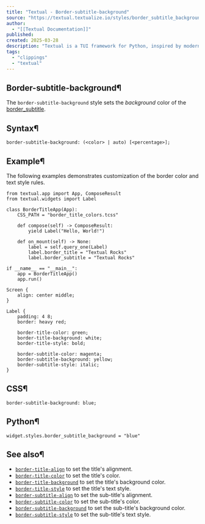 ```yaml
---
title: "Textual - Border-subtitle-background"
source: "https://textual.textualize.io/styles/border_subtitle_background/"
author:
  - "[[Textual Documentation]]"
published:
created: 2025-03-28
description: "Textual is a TUI framework for Python, inspired by modern web development."
tags:
  - "clippings"
  - "textual"
---
```

## Border-subtitle-background¶

The `border-subtitle-background` style sets the *background* color of the [border\_subtitle](https://textual.textualize.io/api/widget/#textual.widget.Widget.border_subtitle " border_subtitle").

## Syntax¶

```
border-subtitle-background: (<color> | auto) [<percentage>];
```

## Example¶

The following examples demonstrates customization of the border color and text style rules.

<!-- SVG content removed by SVG Remover -->

```
from textual.app import App, ComposeResult
from textual.widgets import Label

class BorderTitleApp(App):
    CSS_PATH = "border_title_colors.tcss"

    def compose(self) -> ComposeResult:
        yield Label("Hello, World!")

    def on_mount(self) -> None:
        label = self.query_one(Label)
        label.border_title = "Textual Rocks"
        label.border_subtitle = "Textual Rocks"

if __name__ == "__main__":
    app = BorderTitleApp()
    app.run()
```

```
Screen {
    align: center middle;
}

Label {
    padding: 4 8;
    border: heavy red;

    border-title-color: green;
    border-title-background: white;
    border-title-style: bold;

    border-subtitle-color: magenta;
    border-subtitle-background: yellow;
    border-subtitle-style: italic;
}
```

## CSS¶

```
border-subtitle-background: blue;
```

## Python¶

```
widget.styles.border_subtitle_background = "blue"
```

## See also¶

- [`border-title-align`](https://textual.textualize.io/styles/border_title_align/) to set the title's alignment.
- [`border-title-color`](https://textual.textualize.io/styles/border_subtitle_color/) to set the title's color.
- [`border-title-background`](https://textual.textualize.io/styles/border_subtitle_background/) to set the title's background color.
- [`border-title-style`](https://textual.textualize.io/styles/border_subtitle_style/) to set the title's text style.
- [`border-subtitle-align`](https://textual.textualize.io/styles/border_subtitle_align/) to set the sub-title's alignment.
- [`border-subtitle-color`](https://textual.textualize.io/styles/border_subtitle_color/) to set the sub-title's color.
- [`border-subtitle-background`](https://textual.textualize.io/styles/border_subtitle_background/) to set the sub-title's background color.
- [`border-subtitle-style`](https://textual.textualize.io/styles/border_subtitle_style/) to set the sub-title's text style.